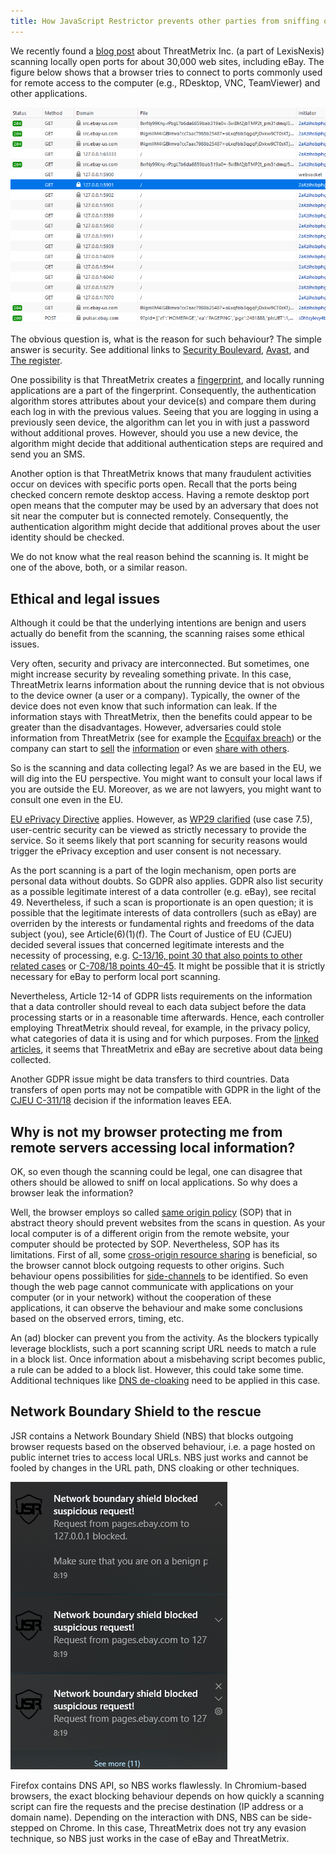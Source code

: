 ```yaml
---
title: How JavaScript Restrictor prevents other parties from sniffing on your local applications?
---
```


We recently found a [blog post](https://blog.nem.ec/2020/05/24/ebay-port-scanning/) about
ThreatMetrix Inc. (a part of LexisNexis) scanning locally open ports for about 30,000 web
sites, including eBay. The figure below shows that a browser tries to connect to ports commonly used for remote access to the computer (e.g., RDesktop, VNC, TeamViewer) and other applications.

![A screenshot of the browser being used as a proxy to scan locally open ports](localportscanning/1_captured_traffic.png)

The obvious question is, what is the reason for such behaviour? The simple answer is security. See
additional links to [Security Boulevard](https://securityboulevard.com/2020/05/is-ebay-port-scanning-your-pc-probably/), [Avast](https://blog.avast.com/why-is-ebay-port-scanning-my-computer-avast), and [The register](https://www.theregister.com/2020/05/26/ebay_port_scans_your_pc/).

One possibility is that ThreatMetrix creates a [fingerprint](https://arxiv.org/pdf/1905.01051.pdf), and locally running
applications are a part of the fingerprint. Consequently, the authentication algorithm stores
attributes about your device(s) and compare them during each log in with the previous values. Seeing
that you are logging in using a previously seen device, the algorithm can let you in with just a
password without additional proves. However, should you use a new device, the algorithm might decide that
additional authentication steps are required and send you an SMS.

Another option is that ThreatMetrix knows that many fraudulent activities occur on
devices with specific ports open. Recall that the ports being checked concern remote desktop
access. Having a remote desktop port open means that the computer may be used by an adversary that does not sit near the computer but is connected remotely. Consequently, the authentication algorithm might decide that additional proves about the user identity should be checked.

We do not know what the real reason behind the scanning is. It might be one of the above, both, or a
similar reason.

## Ethical and legal issues

Although it could be that the underlying intentions are benign and users actually do benefit from
the scanning, the scanning raises some ethical issues.

Very often, security and privacy are interconnected. But sometimes, one might increase security by
revealing something private. In this case, ThreatMetrix learns information about the running device
that is not obvious to the device owner (a user or a company). Typically, the owner of the device
does not even know that such information can leak. If the information
stays with ThreatMetrix, then the benefits could appear to be greater than the disadvantages.
However, adversaries could stole information from ThreatMetrix (see for example the [Ecquifax breach](https://en.wikipedia.org/wiki/2017_Equifax_data_breach)) or the company can start to [sell](https://www.vice.com/en/article/qjdkq7/avast-antivirus-sells-user-browsing-data-investigation) the [information](https://www.pcmag.com/news/the-cost-of-avasts-free-antivirus-companies-can-spy-on-your-clicks) or even [share with others](https://brave.com/rtb-evidence/).

So is the scanning and data collecting legal? As we are based in the EU, we will dig into the EU perspective. You might want to
consult your local laws if you are outside the EU. Moreover, as we are not lawyers, you might want to
consult one even in the EU.

[EU ePrivacy Directive](https://eur-lex.europa.eu/legal-content/EN/ALL/?uri=CELEX:32002L0058) applies. However, as [WP29 clarified](https://ec.europa.eu/justice/article-29/documentation/opinion-recommendation/files/2014/wp224_en.pdf) (use case 7.5), user-centric security can be viewed as strictly necessary to provide
the service. So it seems likely that port scanning for security reasons would
trigger the ePrivacy exception and user consent is not necessary.

As the port scanning is a part of the login mechanism, open ports are personal data
without doubts. So GDPR also applies.
GDPR also list security as a possible legitimate interest of a data controller (e.g. eBay), see
recital 49. Nevertheless, if such a scan is proportionate is an open question; it is possible that the legitimate interests of data controllers (such as eBay) are overriden by the interests or fundamental rights and freedoms of the data subject (you), see Article(6)(1)(f).
The Court of Justice of EU (CJEU) decided several issues that concerned legitimate interests and the necessity of processing, e.g. [C-13/16, point 30 that also points to other related cases](https://curia.europa.eu/juris/liste.jsf?num=C-13/16) or [C-708/18 points 40–45](https://curia.europa.eu/juris/liste.jsf?num=C-708/18). It might be possible that it is strictly necessary for eBay to perform local port scanning.

Nevertheless, Article 12-14 of GDPR lists requirements on the information that a data controller should reveal
to each data subject before the data processing starts or in a reasonable time afterwards. Hence, each controller employing ThreatMetrix should reveal, for example, in the privacy policy, what categories of data it is using and
for which purposes. From the [linked](https://blog.avast.com/why-is-ebay-port-scanning-my-computer-avast) [articles](https://www.theregister.com/2020/05/26/ebay_port_scans_your_pc/), it seems that ThreatMetrix and eBay are secretive about data being collected.

Another GDPR issue might be data transfers to third countries. Data transfers of open ports may not be
compatible with GDPR in the light of the [CJEU C-311/18](https://curia.europa.eu/juris/liste.jsf?num=C-311/18) decision if the information leaves EEA.

## Why is not my browser protecting me from remote servers accessing local information?

OK, so even though the scanning could be legal, one can disagree that others should be allowed to sniff on
local applications. So why does a browser leak the information?

Well, the browser employs so called [same origin policy](https://developer.mozilla.org/en-US/docs/Web/Security/Same-origin_policy) (SOP) that in abstract theory should prevent websites from the scans in question. As your local computer is of a different origin from the remote website, your computer should be protected by SOP. Nevertheless, SOP has its limitations. First of all, some [cross-origin resource sharing](https://developer.mozilla.org/en-US/docs/Web/HTTP/CORS) is beneficial, so the browser cannot block outgoing requests to other origins. Such behaviour opens possibilities for [side-channels](https://www.forcepoint.com/sites/default/files/resources/files/report-attacking-internal-network-en_0.pdf) to be identified. So even though the web page cannot communicate with applications on your computer (or in your network) without the cooperation of these applications, it can observe the behaviour and make some conclusions based on the observed errors, timing, etc.

An (ad) blocker can prevent you from the activity. As the blockers typically leverage blocklists,
such a port scanning script URL needs to match a rule in a block list. Once information about a
misbehaving script becomes public, a rule can be added to a block list. However, this could take some time. Additional techniques like [DNS de-cloaking](https://blog.lukaszolejnik.com/large-scale-analysis-of-dns-based-tracking-evasion-broad-data-leaks-included/)
need to be applied in this case.

## Network Boundary Shield to the rescue

JSR contains a Network Boundary Shield (NBS) that blocks outgoing browser requests based on the observed behaviour, i.e. a
page hosted on public internet tries to access local URLs.
NBS just works and cannot be fooled by changes in the URL path, DNS cloaking or other techniques.

![JSR blocks the scan](localportscanning/2_request_blocked.png)

Firefox contains DNS API, so NBS works flawlessly. In Chromium-based browsers, the exact blocking
behaviour depends on how quickly a scanning script can fire the requests and the precise
destination (IP address or a domain name). Depending on the interaction with DNS, NBS can be side-stepped on Chrome. In this case, ThreatMetrix does not try any evasion technique, so
NBS just works in the case of eBay and ThreatMetrix.
